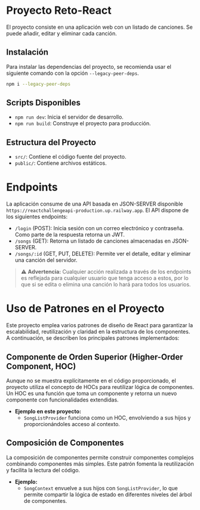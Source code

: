 # Proyecto Reto-React

El proyecto consiste en una aplicación web con un listado de canciones. Se puede añadir, editar y eliminar cada canción.

## Instalación

Para instalar las dependencias del proyecto, se recomienda usar el siguiente comando con la opción `--legacy-peer-deps`.

```bash
npm i --legacy-peer-deps
```

## Scripts Disponibles

- `npm run dev`: Inicia el servidor de desarrollo.
- `npm run build`: Construye el proyecto para producción.

## Estructura del Proyecto

- `src/`: Contiene el código fuente del proyecto.
- `public/`: Contiene archivos estáticos.


# Endpoints
La aplicación consume de una API basada en JSON-SERVER disponible `https://reactchallengeapi-production.up.railway.app`.
El API dispone de los siguientes endpoints:

- `/login` (POST): Inicia sesión con un correo electrónico y contraseña. Como parte de la respuesta retorna un JWT.
- `/songs` (GET): Retorna un listado de canciones almacenadas en JSON-SERVER.
- `/songs/:id` (GET, PUT, DELETE): Permite ver el detalle, editar y eliminar una canción del servidor.

> ⚠️ **Advertencia:** Cualquier acción realizada a través de los endpoints es reflejada para cualquier usuario que tenga acceso a estos, por lo que si se edita o elimina una canción lo hará para todos los usuarios. 

# Uso de Patrones en el Proyecto

Este proyecto emplea varios patrones de diseño de React para garantizar la escalabilidad, reutilización y claridad en la estructura de los componentes. A continuación, se describen los principales patrones implementados:

## Componente de Orden Superior (Higher-Order Component, HOC)

Aunque no se muestra explícitamente en el código proporcionado, el proyecto utiliza el concepto de HOCs para reutilizar lógica de componentes. Un HOC es una función que toma un componente y retorna un nuevo componente con funcionalidades extendidas.

- **Ejemplo en este proyecto:**  
  - `SongListProvider` funciona como un HOC, envolviendo a sus hijos y proporcionándoles acceso al contexto.

## Composición de Componentes

La composición de componentes permite construir componentes complejos combinando componentes más simples. Este patrón fomenta la reutilización y facilita la lectura del código.

- **Ejemplo:**  
  - `SongContext` envuelve a sus hijos con `SongListProvider`, lo que permite compartir la lógica de estado en diferentes niveles del árbol de componentes.
